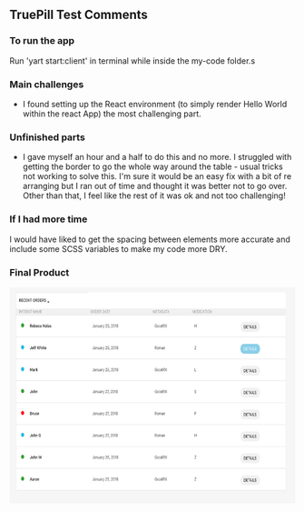 ## TruePill Test Comments

### To run the app

Run 'yart start:client' in terminal while inside the my-code folder.s

### Main challenges

* I found setting up the React environment (to simply render Hello World within the react App) the most challenging part.

### Unfinished parts

* I gave myself an hour and a half to do this and no more. I struggled with getting the border to go the whole way around the table - usual tricks not working to solve this. I'm sure it would be an easy fix with a bit of re arranging but I ran out of time and thought it was better not to go over. Other than that, I feel like the rest of it was ok and not too challenging!

### If I had more time
I would have liked to get the spacing between elements more accurate and include some SCSS variables to make my code more DRY.

### Final Product

<p align="center">
  <img height=380 alt="img" src="./screenshot/image.png">
</p>
